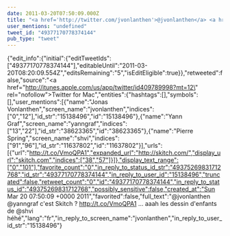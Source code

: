 ```yaml
---
date: 2011-03-20T07:50:09.000Z
title: "<a href='http://twitter.com/jvonlanthen'>@jvonlanthen</a> <a href='http://twitter.com/yanngraf'>@yanngraf</a> c'est Skitch ? http://t.co/VmoQPA1 ... aaah les dessin d'enfants de <a href='http://twitter.com/shvi'>@shvi</a> héhé″"
user_mentions: "undefined"
tweet_id: "49377170778374144"
pub_type: "tweet"
---
```

{"edit_info":{"initial":{"editTweetIds":["49377170778374144"],"editableUntil":"2011-03-20T08:20:09.554Z","editsRemaining":"5","isEditEligible":true}},"retweeted":false,"source":"<a href=\"http://itunes.apple.com/us/app/twitter/id409789998?mt=12\" rel=\"nofollow\">Twitter for Mac</a>","entities":{"hashtags":[],"symbols":[],"user_mentions":[{"name":"Jonas Vonlanthen","screen_name":"jvonlanthen","indices":["0","12"],"id_str":"15138496","id":"15138496"},{"name":"Yann Graf","screen_name":"yanngraf","indices":["13","22"],"id_str":"38623365","id":"38623365"},{"name":"Pierre Spring","screen_name":"shvi","indices":["91","96"],"id_str":"11637802","id":"11637802"}],"urls":[{"url":"http://t.co/VmoQPA1","expanded_url":"http://skitch.com/","display_url":"skitch.com","indices":["38","57"]}]},"display_text_range":["0","101"],"favorite_count":"0","in_reply_to_status_id_str":"49375269831712768","id_str":"49377170778374144","in_reply_to_user_id":"15138496","truncated":false,"retweet_count":"0","id":"49377170778374144","in_reply_to_status_id":"49375269831712768","possibly_sensitive":false,"created_at":"Sun Mar 20 07:50:09 +0000 2011","favorited":false,"full_text":"@jvonlanthen @yanngraf c'est Skitch ? http://t.co/VmoQPA1 ... aaah les dessin d'enfants de @shvi héhé","lang":"fr","in_reply_to_screen_name":"jvonlanthen","in_reply_to_user_id_str":"15138496"}
